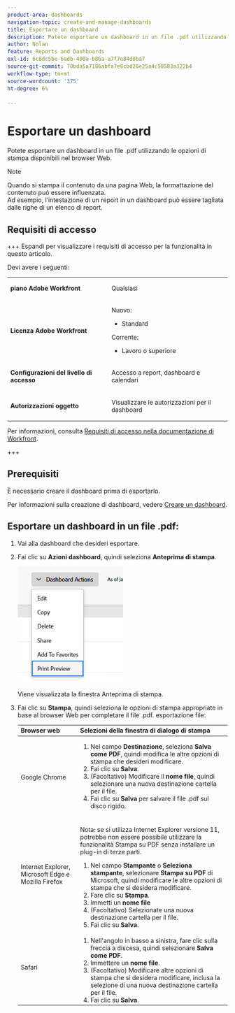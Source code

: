 ```yaml
---
product-area: dashboards
navigation-topic: create-and-manage-dashboards
title: Esportare un dashboard
description: Potete esportare un dashboard in un file .pdf utilizzando le opzioni di stampa disponibili nel browser Web.
author: Nolan
feature: Reports and Dashboards
exl-id: 6c8dc5be-6adb-400a-b86a-a7f7e84d0ba7
source-git-commit: 70bda5a7186abfa7e8cbd26e25a4c58583a322b4
workflow-type: tm+mt
source-wordcount: '375'
ht-degree: 6%

---
```


# Esportare un dashboard

<!-- Audited: 1/2025 -->

Potete esportare un dashboard in un file .pdf utilizzando le opzioni di stampa disponibili nel browser Web.

>[!NOTE]
>
>Quando si stampa il contenuto da una pagina Web, la formattazione del contenuto può essere influenzata.\
>Ad esempio, l’intestazione di un report in un dashboard può essere tagliata dalle righe di un elenco di report.

## Requisiti di accesso

+++ Espandi per visualizzare i requisiti di accesso per la funzionalità in questo articolo.

Devi avere i seguenti:

<table style="table-layout:auto"> 
 <col> 
 <col> 
 <tbody> 
  <tr> 
   <td role="rowheader"><strong>piano Adobe Workfront</strong></td> 
   <td> <p>Qualsiasi</p> </td> 
  </tr> 
  <tr> 
   <td role="rowheader"><strong>Licenza Adobe Workfront</strong></td> 
    <td> 
      <p>Nuovo:</p>
         <ul>
         <li><p>Standard</p></li>
         </ul>
      <p>Corrente:</p>
         <ul>
         <li><p>Lavoro o superiore</p></li>
         </ul>
   </td>
  </tr> 
  <tr> 
   <td role="rowheader"><strong>Configurazioni del livello di accesso</strong></td> 
   <td> <p>Accesso a report, dashboard e calendari</p> </td> 
  </tr> 
  <tr> 
   <td role="rowheader"><strong>Autorizzazioni oggetto</strong></td> 
   <td> <p>Visualizzare le autorizzazioni per il dashboard</p> </td> 
  </tr> 
 </tbody> 
</table>

Per informazioni, consulta [Requisiti di accesso nella documentazione di Workfront](/help/quicksilver/administration-and-setup/add-users/access-levels-and-object-permissions/access-level-requirements-in-documentation.md).

+++

## Prerequisiti

È necessario creare il dashboard prima di esportarlo.

Per informazioni sulla creazione di dashboard, vedere [Creare un dashboard](../../../reports-and-dashboards/dashboards/creating-and-managing-dashboards/create-dashboard.md).

## Esportare un dashboard in un file .pdf:

1. Vai alla dashboard che desideri esportare.
1. Fai clic su **Azioni dashboard**, quindi seleziona **Anteprima di stampa**.

   ![Anteprima di stampa dashboard](assets/dashboard-actions-print-350x254.png)

   Viene visualizzata la finestra Anteprima di stampa.

1. Fai clic su **Stampa**, quindi seleziona le opzioni di stampa appropriate in base al browser Web per completare il file .pdf. esportazione file:

   <table style="table-layout:auto"> 
    <col> 
    <col> 
    <thead> 
     <tr> 
      <th>Browser web</th> 
      <th>Selezioni della finestra di dialogo di stampa</th> 
     </tr> 
    </thead> 
    <tbody> 
     <tr> 
      <td>Google Chrome</td> 
      <td> 
       <ol> 
        <li value="1">Nel campo <strong>Destinazione</strong>, seleziona <strong>Salva come PDF</strong>, quindi modifica le altre opzioni di stampa che desideri modificare.</li> 
        <li value="2">Fai clic su <strong>Salva</strong>.</li> 
        <li value="3">(Facoltativo) Modificare il <strong>nome file</strong>, quindi selezionare una nuova destinazione cartella per il file.</li> 
        <li value="4">Fai clic su <strong>Salva</strong> per salvare il file .pdf sul disco rigido.<br><br></li> 
       </ol> </td> 
     </tr> 
     <tr> 
      <td>Internet Explorer, Microsoft Edge e Mozilla Firefox</td> 
      <td> <p>Nota: se si utilizza Internet Explorer versione 11, potrebbe non essere possibile utilizzare la funzionalità Stampa su PDF senza installare un plug-in di terze parti.</p> 
       <ol> 
        <li value="1">Nel campo <strong>Stampante</strong> o <strong>Seleziona stampante</strong>, selezionare <strong>Stampa su PDF</strong> di Microsoft, quindi modificare le altre opzioni di stampa che si desidera modificare.</li> 
        <li value="2">Fare clic su <strong>Stampa</strong>.</li> 
        <li value="3">Immetti un <strong>nome file</strong></li> 
        <li value="4">(Facoltativo) Selezionate una nuova destinazione cartella per il file.</li> 
        <li value="5">Fai clic su <strong>Salva</strong>.</li> 
       </ol> </td> 
     </tr> 
     <tr> 
      <td>Safari</td> 
      <td> 
       <ol> 
        <li value="1">Nell'angolo in basso a sinistra, fare clic sulla freccia a discesa, quindi selezionare <strong>Salva come PDF</strong>.</li> 
        <li value="2">Immettere un <strong>nome file</strong>.</li> 
        <li value="3">(Facoltativo) Modificare altre opzioni di stampa che si desidera modificare, inclusa la selezione di una nuova destinazione cartella per il file.</li> 
        <li value="4">Fai clic su <strong>Salva</strong>.</li> 
       </ol> </td> 
     </tr> 
    </tbody> 
   </table>
